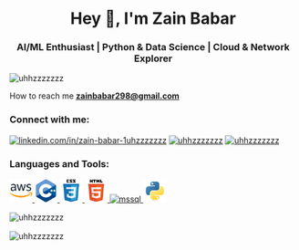 <h1 align="center">Hey 👋, I'm Zain Babar</h1>
<h3 align="center">AI/ML Enthusiast | Python & Data Science | Cloud & Network Explorer</h3>

<p align="left"> <img src="https://komarev.com/ghpvc/?username=uhhzzzzzzz&label=Profile%20views&color=0e75b6&style=flat" alt="uhhzzzzzzz" /> </p>

How to reach me **zainbabar298@gmail.com**

<h3 align="left">Connect with me:</h3>
<p align="left">
<a href="https://linkedin.com/in/zain-babar-1uhzzzzzzz" target="blank"><img align="center" src="https://raw.githubusercontent.com/rahuldkjain/github-profile-readme-generator/master/src/images/icons/Social/linked-in-alt.svg" alt="linkedin.com/in/zain-babar-1uhzzzzzzz" height="30" width="40" /></a>
<a href="https://kaggle.com/uhhzzzzzzz" target="blank"><img align="center" src="https://raw.githubusercontent.com/rahuldkjain/github-profile-readme-generator/master/src/images/icons/Social/kaggle.svg" alt="uhhzzzzzzz" height="30" width="40" /></a>
<a href="https://instagram.com/uhhzzzzzzz" target="blank"><img align="center" src="https://raw.githubusercontent.com/rahuldkjain/github-profile-readme-generator/master/src/images/icons/Social/instagram.svg" alt="uhhzzzzzzz" height="30" width="40" /></a>
</p>

<h3 align="left">Languages and Tools:</h3>
<p align="left"> <a href="https://aws.amazon.com" target="_blank" rel="noreferrer"> <img src="https://raw.githubusercontent.com/devicons/devicon/master/icons/amazonwebservices/amazonwebservices-original-wordmark.svg" alt="aws" width="40" height="40"/> </a> <a href="https://www.w3schools.com/cpp/" target="_blank" rel="noreferrer"> <img src="https://raw.githubusercontent.com/devicons/devicon/master/icons/cplusplus/cplusplus-original.svg" alt="cplusplus" width="40" height="40"/> </a> <a href="https://www.w3schools.com/css/" target="_blank" rel="noreferrer"> <img src="https://raw.githubusercontent.com/devicons/devicon/master/icons/css3/css3-original-wordmark.svg" alt="css3" width="40" height="40"/> </a> <a href="https://www.w3.org/html/" target="_blank" rel="noreferrer"> <img src="https://raw.githubusercontent.com/devicons/devicon/master/icons/html5/html5-original-wordmark.svg" alt="html5" width="40" height="40"/> </a> <a href="https://www.microsoft.com/en-us/sql-server" target="_blank" rel="noreferrer"> <img src="https://www.svgrepo.com/show/303229/microsoft-sql-server-logo.svg" alt="mssql" width="40" height="40"/> </a> <a href="https://www.python.org" target="_blank" rel="noreferrer"> <img src="https://raw.githubusercontent.com/devicons/devicon/master/icons/python/python-original.svg" alt="python" width="40" height="40"/> </a> </p>

<p><img align="center" src="https://github-readme-stats.vercel.app/api/top-langs?username=uhhzzzzzzz&show_icons=true&locale=en&layout=compact" alt="uhhzzzzzzz" /></p>

<p><img align="center" src="https://github-readme-streak-stats.herokuapp.com/?user=uhhzzzzzzz&" alt="uhhzzzzzzz" /></p>
